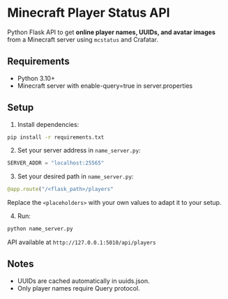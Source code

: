 # Minecraft Player Status API

Python Flask API to get **online player names, UUIDs, and avatar images** from a Minecraft server using `mcstatus` and Crafatar.

## Requirements
- Python 3.10+
- Minecraft server with enable-query=true in server.properties

## Setup
1. Install dependencies:
```bash
pip install -r requirements.txt
```
2. Set your server address in `name_server.py`:
```python
SERVER_ADDR = "localhost:25565"
```
3. Set your desired path in `name_server.py`:
```python
@app.route("/<flask_path>/players"
```
Replace the `<placeholders>` with your own values to adapt it to your setup.

4. Run:
```bash
python name_server.py
```
API available at `http://127.0.0.1:5010/api/players`

## Notes
- UUIDs are cached automatically in uuids.json.
- Only player names require Query protocol.